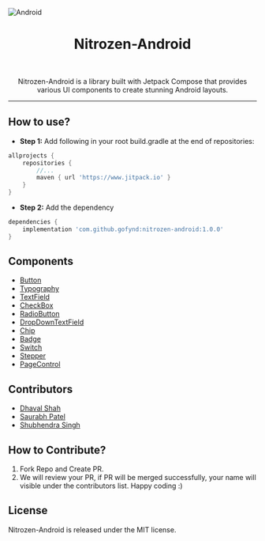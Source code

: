 ![Android][NITROZEN_KIT_IMAGE_URL]

<h1 align="center">Nitrozen-Android</h1>

<p align="center">
    <a href="#"><img alt="" src="https://img.shields.io/badge/API-23%2B-green" /></a>
    <a href="https://www.jitpack.io/"><img alt="" src="https://img.shields.io/badge/Build-JitPack-blue" /></a>
    <a href="#"><img alt="" src="https://img.shields.io/badge/License-MIT-blue" /></a>
</p>

<p align="center">
Nitrozen-Android is a library built with Jetpack Compose that provides various UI components to create stunning Android layouts.
</p> 

---

## How to use?

- **Step 1:** Add following in your root build.gradle at the end of repositories:
```groovy
allprojects {
    repositories {
        //...
        maven { url 'https://www.jitpack.io' }
    }
}
```
- **Step 2:** Add the dependency
```groovy
dependencies {
    implementation 'com.github.gofynd:nitrozen-android:1.0.0'
}
```

## Components

* [Button](./assets/documents/buttons.md)
* [Typography](./assets/documents/typography.md)
* [TextField](./assets/documents/textfields.md)
* [CheckBox](./assets/documents/checkbox.md)
* [RadioButton](./assets/documents/radiobutton.md)
* [DropDownTextField](./assets/documents/dropdowntextfield.md)
* [Chip](./assets/documents/chip.md)
* [Badge](./assets/documents/badge.md)
* [Switch](./assets/documents/switch.md)
* [Stepper](./assets/documents/stepper.md)
* [PageControl](./assets/documents/pagecontrol.md)

## Contributors
* [Dhaval Shah][CONT_DHAVAL]
* [Saurabh Patel][CONT_SAURABH]
* [Shubhendra Singh][CONT_SHUBHENDRA]

## How to Contribute?

1. Fork Repo and Create PR.
2. We will review your PR, if PR will be merged successfully, your name will visible under the contributors list. Happy coding :)

## License
Nitrozen-Android is released under the MIT license.

[NITROZEN_KIT_IMAGE_URL]: https://raw.githubusercontent.com/hitendra-gofynd/nitrozen-ios/master/Example-Nitrozen-SwiftUI/Example-Nitrozen-SwiftUI/Preview%20Content/Nitrozen-github-white.png
[CONT_DHAVAL]: https://github.com/dhavalshah05
[CONT_SAURABH]: https://github.com/Saurabh510
[CONT_SHUBHENDRA]: https://github.com/shubhendras11
